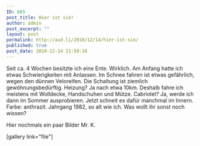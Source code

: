 ```yaml
---
ID: 665
post_title: Hier ist sie!
author: admin
post_excerpt: ""
layout: post
permalink: http://aud.li/2010/12/14/hier-ist-sie/
published: true
post_date: 2010-12-14 21:50:18
---
```

Seit ca. 4 Wochen besitzte ich eine Ente. Wirklich. Am Anfang hatte ich etwas Schwierigkeiten mit Anlassen. Im Schnee fahren ist etwas gefährlich, wegen den dünnen Veloreifen. Die Schaltung ist ziemlich gewöhnungsbedürftig. Heizung? Ja nach etwa 10km. Deshalb fahre ich meistens mit Wolldecke, Handschuhen und Mütze. Cabriolet? Ja, werde ich dann im Sommer ausprobieren. Jetzt schneit es dafür manchmal im Innern. Farbe: anthrazit. Jahrgang 1982, so alt wie ich. Was wollt ihr sonst noch wissen?

Hier nochmals ein paar Bilder Mr. K.

[gallery link="file"]